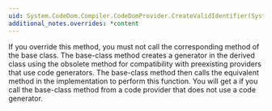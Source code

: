```yaml
---
uid: System.CodeDom.Compiler.CodeDomProvider.CreateValidIdentifier(System.String)
additional_notes.overrides: *content
---
```


<p>If you override this method, you must not call the corresponding method of the base class. The base-class method creates a generator in the derived class using the obsolete <xref href="System.CodeDom.Compiler.CodeDomProvider.CreateGenerator"></xref> method for compatibility with preexisting providers that use code generators. The base-class method then calls the equivalent method in the <xref href="System.CodeDom.Compiler.ICodeGenerator"></xref> implementation to perform this function. You will get a <xref href="System.NotImplementedException"></xref> if you call the base-class method from a code provider that does not use a code generator.</p>


